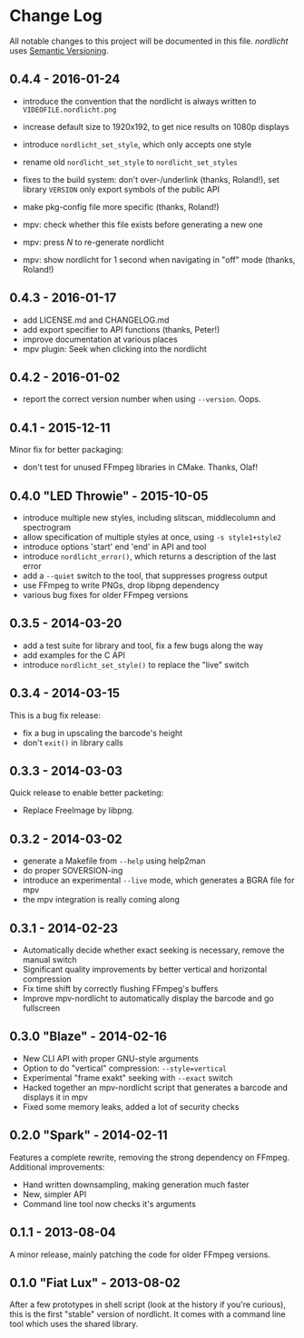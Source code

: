 # Change Log

All notable changes to this project will be documented in this file.
*nordlicht* uses [Semantic Versioning](http://semver.org/).

## 0.4.4 - 2016-01-24

- introduce the convention that the nordlicht is always written to `VIDEOFILE.nordlicht.png`
- increase default size to 1920x192, to get nice results on 1080p displays
- introduce `nordlicht_set_style`, which only accepts one style
- rename old `nordlicht_set_style` to `nordlicht_set_styles`
- fixes to the build system: don't over-/underlink (thanks, Roland!), set library `VERSION` only export symbols of the public API
- make pkg-config file more specific (thanks, Roland!)

- mpv: check whether this file exists before generating a new one
- mpv: press *N* to re-generate nordlicht
- mpv: show nordlicht for 1 second when navigating in "off" mode (thanks, Roland!)

## 0.4.3 - 2016-01-17

- add LICENSE.md and CHANGELOG.md
- add export specifier to API functions (thanks, Peter!)
- improve documentation at various places
- mpv plugin: Seek when clicking into the nordlicht

## 0.4.2 - 2016-01-02

- report the correct version number when using `--version`. Oops.

## 0.4.1 - 2015-12-11

Minor fix for better packaging:

- don't test for unused FFmpeg libraries in CMake. Thanks, Olaf!

## 0.4.0 "LED Throwie" - 2015-10-05

- introduce multiple new styles, including slitscan, middlecolumn and spectrogram
- allow specification of multiple styles at once, using `-s style1+style2`
- introduce options 'start' end 'end' in API and tool
- introduce `nordlicht_error()`, which returns a description of the last error
- add a `--quiet` switch to the tool, that suppresses progress output
- use FFmpeg to write PNGs, drop libpng dependency
- various bug fixes for older FFmpeg versions

## 0.3.5 - 2014-03-20

- add a test suite for library and tool, fix a few bugs along the way
- add examples for the C API
- introduce `nordlicht_set_style()` to replace the "live" switch

## 0.3.4 - 2014-03-15

This is a bug fix release:

- fix a bug in upscaling the barcode's height
- don't `exit()` in library calls

## 0.3.3 - 2014-03-03

Quick release to enable better packeting:

- Replace FreeImage by libpng.

## 0.3.2 - 2014-03-02

- generate a Makefile from `--help` using help2man
- do proper SOVERSION-ing
- introduce an experimental `--live` mode, which generates a BGRA file for mpv
- the mpv integration is really coming along

## 0.3.1 - 2014-02-23

- Automatically decide whether exact seeking is necessary, remove the manual switch
- Significant quality improvements by better vertical and horizontal compression
- Fix time shift by correctly flushing FFmpeg's buffers
- Improve mpv-nordlicht to automatically display the barcode and go fullscreen

## 0.3.0 "Blaze" - 2014-02-16

- New CLI API with proper GNU-style arguments
- Option to do "vertical" compression: `--style=vertical`
- Experimental "frame exakt" seeking with `--exact` switch
- Hacked together an mpv-nordlicht script that generates a barcode and displays it in mpv
- Fixed some memory leaks, added a lot of security checks

## 0.2.0 "Spark" - 2014-02-11

Features a complete rewrite, removing the strong dependency on FFmpeg. Additional improvements:

- Hand written downsampling, making generation much faster
- New, simpler API
- Command line tool now checks it's arguments

## 0.1.1 - 2013-08-04

A minor release, mainly patching the code for older FFmpeg versions.

## 0.1.0 "Fiat Lux" - 2013-08-02

After a few prototypes in shell script (look at the history if you're curious),
this is the first "stable" version of nordlicht. It comes with a command line
tool which uses the shared library.
